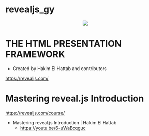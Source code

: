 # revealjs_gy

<p align="center">
<img src="https://github.com/YoungHaKim7/Cpp_Training/assets/67513038/2396ee50-8668-4af4-bac9-35750d139858" />
</p>

# THE HTML PRESENTATION FRAMEWORK

- Created by Hakim El Hattab and contributors

https://revealjs.com/

# Mastering reveal.js Introduction

https://revealjs.com/course/

- Mastering reveal.js Introduction | Hakim El Hattab
  - https://youtu.be/6-uWaBcqguc
